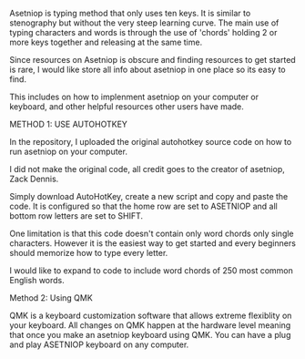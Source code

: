Asetniop is typing method that only uses ten keys. It is similar to stenography but without the very steep learning curve.
The main use of typing characters and words is through the use of 'chords' holding 2 or more keys together and releasing at the same time.

Since resources on Asetniop is obscure and finding resources to get started is rare, I would like store all info about asetniop in one place so its easy to find.

This includes on how to implenment asetniop on your computer or keyboard, and other helpful resources other users have made.

METHOD 1: USE AUTOHOTKEY

In the repository, I uploaded the original autohotkey source code on how to run asetniop on your computer.

I did not make the original code, all credit goes to the creator of asetniop, Zack Dennis.

Simply download AutoHotKey, create a new script and copy and paste the code. It is configured so that the home row are set to ASETNIOP and all bottom row letters are set to SHIFT.

One limitation is that this code doesn't contain only word chords only single characters. However it is the easiest way to get started and every beginners should memorize how 
to type every letter.

I would like to expand to code to include word chords of 250 most common English words.

Method 2: Using QMK

QMK is a keyboard customization software that allows extreme flexiblity on your keyboard. All changes on QMK happen at the hardware level meaning that once you make an asetniop
keyboard using QMK. You can have a plug and play ASETNIOP keyboard on any computer.


